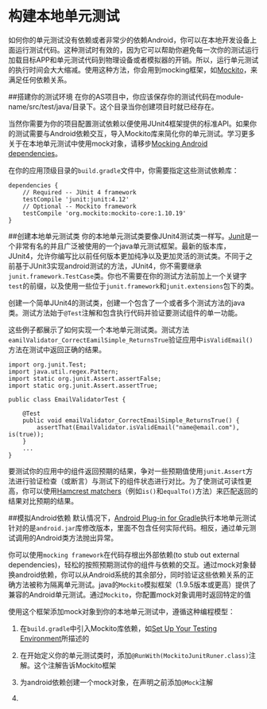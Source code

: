 # 构建本地单元测试

如何你的单元测试没有依赖或者非常少的依赖Android，你可以在本地开发设备上面运行测试代码。这种测试时有效的，因为它可以帮助你避免每一次你的测试运行加载目标APP和单元测试代码到物理设备或者模拟器的开销。所以，运行单元测试的执行时间会大大缩减。使用这种方法，你会用到mocking框架，如[Mockito](https://github.com/mockito/mockito)，来满足任何依赖关系。

##搭建你的测试环境
在你的AS项目中，你应该保存你的测试代码在module-name/src/test/java/目录下。这个目录当你创建项目时就已经存在。

当然你需要为你的项目配置测试依赖以便使用JUnit4框架提供的标准API。如果你的测试需要与Android依赖交互，导入Mockito库来简化你的单元测试。学习更多关于在本地单元测试中使用mock对象，请移步[Mocking Android dependencies](https://developer.android.com/training/testing/unit-testing/local-unit-tests.html#mocking-dependencies)。

在你的应用顶级目录的`build.gradle`文件中，你需要指定这些测试依赖库：
```
dependencies {
    // Required -- JUnit 4 framework
    testCompile 'junit:junit:4.12'
    // Optional -- Mockito framework
    testCompile 'org.mockito:mockito-core:1.10.19'
}
```

##创建本地单元测试类
你的本地单元测试类要像JUnit4测试类一样写。[Junit](http://junit.org/)是一个非常有名的并且广泛被使用的一个java单元测试框架。最新的版本库，JUnit4，允许你编写比以前任何版本更加纯净以及更加灵活的测试类。不同于之前基于JUnit3实现android测试的方法，JUnit4，你不需要继承`junit.framework.TestCase`类。你也不需要在你的测试方法前加上一个关键字`test`的前缀，以及使用一些位于`junit.framework`和`junit.extensions`包下的类。

创建一个简单JUnit4的测试类，创建一个包含了一个或者多个测试方法的java类。测试方法始于`@Test`注解和包含执行代码并验证要测试组件的单一功能。

这些例子都展示了如何实现一个本地单元测试类。测试方法`eamilValidator_CorrectEamilSimple_ReturnsTrue`验证应用中`isValidEmail()`方法在测试中返回正确的结果。

```
import org.junit.Test;
import java.util.regex.Pattern;
import static org.junit.Assert.assertFalse;
import static org.junit.Assert.assertTrue;

public class EmailValidatorTest {

    @Test
    public void emailValidator_CorrectEmailSimple_ReturnsTrue() {
        assertThat(EmailValidator.isValidEmail("name@email.com"), is(true));
    }
    ...
}

```
要测试你的应用中的组件返回预期的结果，争对一些预期值使用`junit.Assert`方法进行验证检查（或断言）与测试下的组件状态进行对比。为了使测试可读性更高，你可以使用[Hamcrest matchers](https://github.com/hamcrest)（例如`is()`和`equalTo()`方法）来匹配返回的结果对比预期的结果。

##模拟Android依赖
默认情况下，[Android Plug-in for Gradle](https://developer.android.com/tools/building/plugin-for-gradle.html)执行本地单元测试针对的是`android.jar`库修改版本，里面不包含任何实际代码。相反，通过单元测试调用的Android类方法抛出异常。

你可以使用`mocking framework`在代码存根出外部依赖(to stub out external dependencies)，轻松的按照预期测试你的组件与依赖的交互。通过mock对象替换android依赖，你可以从Android系统的其余部分，同时验证这些依赖关系的正确方法被称为隔离单元测试。java的`Mockito`模拟框架（1.9.5版本或更高）提供了兼容的Android单元测试。通过`Mockito`，你配置mock对象调用时返回特定的值

使用这个框架添加mock对象到你的本地单元测试中，遵循这种编程模型：

1. 在`build.gradle`中引入Mockito库依赖，如[Set Up Your Testing Environment](https://developer.android.com/training/testing/unit-testing/local-unit-tests.html#setup)所描述的
 
2. 在开始定义你的单元测试类时，添加`@RunWith(MockitoJunitRuner.class)`注解。这个注解告诉Mockito框架
 
3. 为android依赖创建一个mock对象，在声明之前添加`@Mock`注解

4. 






















